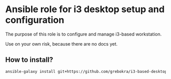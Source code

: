 # Ansible role for i3 desktop setup and configuration
The purpose of this role is to configure and manage i3-based workstation.

Use on your own risk, because there are no docs yet.

## How to install?
```bash
ansible-galaxy install git+https://github.com/grebokra/i3-based-desktop -p <roles directory>
```

